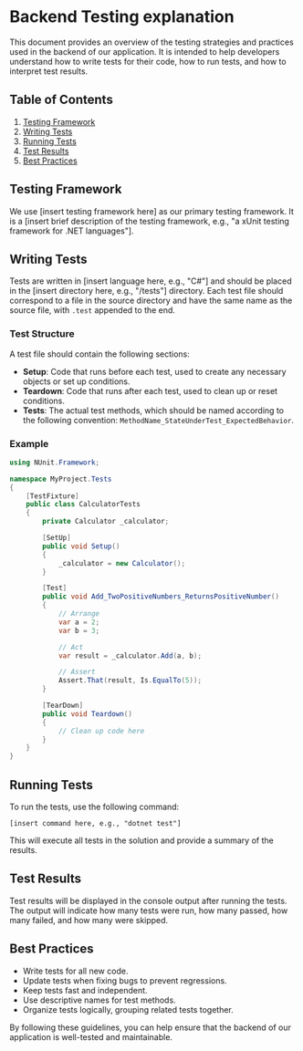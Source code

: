 # Backend Testing explanation

This document provides an overview of the testing strategies and practices used in the backend of our application. It is intended to help developers understand how to write tests for their code, how to run tests, and how to interpret test results.

## Table of Contents

1. [Testing Framework](#testing-framework)
2. [Writing Tests](#writing-tests)
3. [Running Tests](#running-tests)
4. [Test Results](#test-results)
5. [Best Practices](#best-practices)

## Testing Framework

We use [insert testing framework here] as our primary testing framework. It is a [insert brief description of the testing framework, e.g., "a xUnit testing framework for .NET languages"].

## Writing Tests

Tests are written in [insert language here, e.g., "C#"] and should be placed in the [insert directory here, e.g., "/tests"] directory. Each test file should correspond to a file in the source directory and have the same name as the source file, with `.test` appended to the end.

### Test Structure

A test file should contain the following sections:

- **Setup**: Code that runs before each test, used to create any necessary objects or set up conditions.
- **Teardown**: Code that runs after each test, used to clean up or reset conditions.
- **Tests**: The actual test methods, which should be named according to the following convention: `MethodName_StateUnderTest_ExpectedBehavior`.

### Example

```csharp
using NUnit.Framework;

namespace MyProject.Tests
{
    [TestFixture]
    public class CalculatorTests
    {
        private Calculator _calculator;

        [SetUp]
        public void Setup()
        {
            _calculator = new Calculator();
        }

        [Test]
        public void Add_TwoPositiveNumbers_ReturnsPositiveNumber()
        {
            // Arrange
            var a = 2;
            var b = 3;

            // Act
            var result = _calculator.Add(a, b);

            // Assert
            Assert.That(result, Is.EqualTo(5));
        }

        [TearDown]
        public void Teardown()
        {
            // Clean up code here
        }
    }
}
```

## Running Tests

To run the tests, use the following command:

```
[insert command here, e.g., "dotnet test"]
```

This will execute all tests in the solution and provide a summary of the results.

## Test Results

Test results will be displayed in the console output after running the tests. The output will indicate how many tests were run, how many passed, how many failed, and how many were skipped.

## Best Practices

- Write tests for all new code.
- Update tests when fixing bugs to prevent regressions.
- Keep tests fast and independent.
- Use descriptive names for test methods.
- Organize tests logically, grouping related tests together.

By following these guidelines, you can help ensure that the backend of our application is well-tested and maintainable.